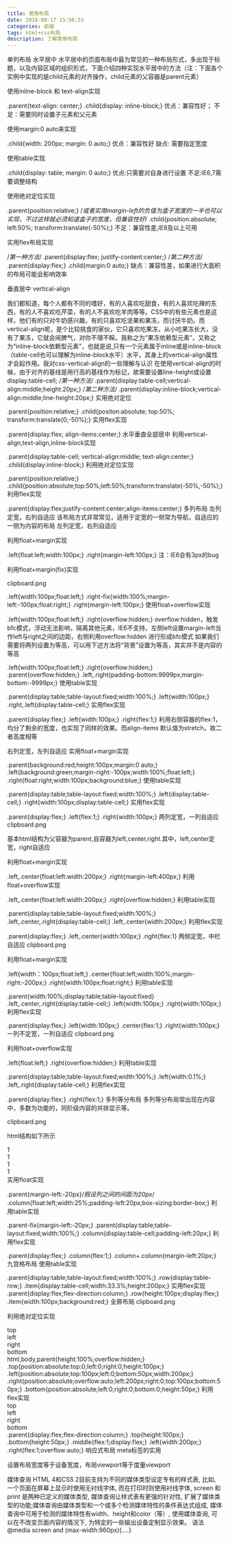 ```yaml
---
title: 常用布局
date: 2018-08-17 15:56:53
categories: 前端
tags: html+css布局
description: 了解常用布局
---
```


单列布局
水平居中
水平居中的页面布局中最为常见的一种布局形式，多出现于标题，以及内容区域的组织形式，下面介绍四种实现水平居中的方法（注：下面各个实例中实现的是child元素的对齐操作，child元素的父容器是parent元素）
<!-- more -->
使用inline-block 和 text-align实现

.parent{text-align: center;}
.child{display: inline-block;}
优点：兼容性好；
不足：需要同时设置子元素和父元素

使用margin:0 auto来实现

.child{width: 200px; margin: 0 auto;}
优点：兼容性好
缺点: 需要指定宽度

使用table实现

.child{display: table; margin: 0 auto;}
优点:只需要对自身进行设置
不足:IE6,7需要调整结构

使用绝对定位实现

.parent{position:relative;}
/*或者实用margin-left的负值为盒子宽度的一半也可以实现，不过这样就必须知道盒子的宽度，但兼容性好*/
.child{position:absolute; left:50%; transform:translate(-50%);}
不足：兼容性差,IE9及以上可用

实用flex布局实现

/*第一种方法*/
.parent{display:flex; justify-content:center;}
/*第二种方法*/
.parent{display:flex;}
.child{margin:0 auto;}
缺点：兼容性差，如果进行大面积的布局可能会影响效率

垂直居中
vertical-align

我们都知道，每个人都有不同的嗜好，有的人喜欢吃甜食，有的人喜欢吃辣的东西，有的人不喜欢吃芹菜，有的人不喜欢吃羊肉等等。CSS中的有些元素也是这样，他们有的只对牛奶感兴趣，有的只喜欢吃坚果和果冻，而讨厌牛奶。而vertical-align呢，是个比较挑食的家伙，它只喜欢吃果冻，从小吃果冻长大，没有了果冻，它就会闹脾气，对你不理不睬。我称之为“果冻依赖型元素”，又称之为“inline-block依赖型元素”，也就是说,只有一个元素属于inline或是inline-block（table-cell也可以理解为inline-block水平）水平，其身上的vertical-align属性才会起作用。我对css-vertical-align的一些理解与认识
在使用vertical-align的时候，由于对齐的基线是用行高的基线作为标记，故需要设置line-height或设置display:table-cell;
/*第一种方法*/
.parent{display:table-cell;vertical-align:middle;height:20px;}
/*第二种方法*/
.parent{display:inline-block;vertical-align:middle;line-height:20px;}
实用绝对定位

.parent{position:relative;}
.child{positon:absolute; top:50%; transform:translate(0,-50%);}
实用flex实现

.parent{display:flex; align-items:center;}
水平垂直全部居中
利用vertical-align,text-align,inline-block实现

.parent{display:table-cell; vertical-align:middle; text-align:center;}
.child{display:inline-block;}
利用绝对定位实现

.parent{position:relative;}
.child{position:absolute;top:50%;left:50%;transform:translate(-50%,-50%);}
利用flex实现

.parent{display:flex;justify-content:center;align-items:center;}
多列布局
左列定宽，右列自适应
该布局方式非常常见，适用于定宽的一侧常为导航，自适应的一侧为内容的布局
左列定宽，右列自适应

利用float+margin实现

.left{float:left;width:100px;}
.right{margin-left:100px;}
注：IE6会有3px的bug

利用float+margin(fix)实现

clipboard.png

<div class="parent">
    <div class="left"></div>
    <div class="right-fix">
        <div class="right"></div>
    </div>
</div>
.left{width:100px;float:left;}
.right-fix{width:100%;margin-left:-100px;float:right;}
.right{margin-left:100px;}
使用float+overflow实现

.left{width:100px;float:left;}
.right{overflow:hidden;}
overflow:hidden，触发bfc模式，浮动无法影响，隔离其他元素，IE6不支持，左侧left设置margin-left当作left与right之间的边距，右侧利用overflow:hidden 进行形成bfc模式
如果我们需要将两列设置为等高，可以用下述方法将“背景”设置为等高，其实并不是内容的等高

.left{width:100px;float:left;}
.right{overflow:hidden;}
.parent{overflow:hidden;}
.left,.right{padding-bottom:9999px;margin-bottom:-9999px;}
使用table实现

.parent{display:table;table-layout:fixed;width:100%;}
.left{width:100px;}
.right,.left{display:table-cell;}
实用flex实现

.parent{display:flex;}
.left{width:100px;}
.right{flex:1;}
利用右侧容器的flex:1，均分了剩余的宽度，也实现了同样的效果。而align-items 默认值为stretch，故二者高度相等

右列定宽，左列自适应
实用float+margin实现

.parent{background:red;height:100px;margin:0 auto;}
.left{background:green;margin-right:-100px;width:100%;float:left;}
.right{float:right;width:100px;background:blue;}
使用table实现

.parent{display:table;table-layout:fixed;width:100%;}
.left{display:table-cell;}
.right{width:100px;display:table-cell;}
实用flex实现

.parent{display:flex;}
.left{flex:1;}
.right{width:100px;}
两列定宽，一列自适应
clipboard.png

基本html结构为父容器为parent,自容器为left,center,right.其中，left,center定宽，right自适应

利用float+margin实现

.left,.center{float:left:width:200px;}
.right{margin-left:400px;}
利用float+overflow实现

.left,.center{float:left:width:200px;}
.right{overflow:hidden;}
利用table实现

.parent{display:table;table-layout:fixed;width:100%;}
.left,.center,.right{display:table-cell;}
.left,.center{width:200px;}
利用flex实现

.parent{display:flex;}
.left,.center{width:100px;}
.right{flex:1}
两侧定宽，中栏自适应
clipboard.png

利用float+margin实现

.left{width：100px;float:left;}
.center{float:left;width:100%;margin-right:-200px;}
.right{width:100px;float:right;}
利用table实现

.parent{width:100%;display:table;table-layout:fixed}
.left,.center,.right{display:table-cell;}
.left{width:100px;}
.right{width:100px;}
利用flex实现

.parent{display:flex;}
.left{width:100px;}
.center{flex:1;}
.right{width:100px;}
一列不定宽，一列自适应
clipboard.png

利用float+overflow实现

.left{float:left;}
.right{overflow:hidden;}
利用table实现

.parent{display:table;table-layout:fixed;width:100%;}
.left{width:0.1%;}
.left,.right{display:table-cell;}
利用flex实现

.parent{display:flex;}
.right{flex:1;}
多列等分布局
多列等分布局常出现在内容中，多数为功能的，同阶级内容的并排显示等。

clipboard.png

html结构如下所示

<div class="parent">
    <div class="column">1</div>
    <div class="column">1</div>
    <div class="column">1</div>
    <div class="column">1</div>
</div>
实用float实现

.parent{margin-left:-20px}/*假设列之间的间距为20px*/
.column{float:left;width:25%;padding-left:20px;box-sizing:border-box;}
利用table实现

.parent-fix{margin-left:-20px;}
.parent{display:table;table-layout:fixed;width:100%;}
.column{display:table-cell;padding-left:20px;}
利用flex实现

.parent{display:flex;}
.column{flex:1;}
.column+.column{margin-left:20px;}
九宫格布局
使用table实现

<div class="parent">
        <div class="row"><div class="item"></div><div class="item"></div><div class="item"></div></div>
        <div class="row"><div class="item"></div><div class="item"></div><div class="item"></div></div>
        <div class="row"><div class="item"></div><div class="item"></div><div class="item"></div></div>
    </div>
.parent{display:table;table-layout:fixed;width:100%;}
.row{display:table-row;}
.item{display:table-cell;width:33.3%;height:200px;}
实用flex实现

<div class="parent">
<div class="row"><div class="item"></div><div class="item"></div><div class="item"></div></div>
<div class="row"><div class="item"></div><div class="item"></div><div class="item"></div></div>
<div class="row"><div class="item"></div><div class="item"></div><div class="item"></div></div>
</div>
.parent{display:flex;flex-direction:column;}
.row{height:100px;display:flex;}
.item{width:100px;background:red;}
全屏布局
clipboard.png

利用绝对定位实现
<div class="parent">
<div class="top">top</div>
<div class="left">left</div>
<div class="right">right</div>
<div class="bottom">bottom</div>
</div>
html,body,parent{height:100%;overflow:hidden;}
.top{position:absolute:top:0;left:0;right:0;height:100px;}
.left{position:absolute;top:100px;left:0;bottom:50px;width:200px;}
.right{position:absolute;overflow:auto;left:200px;right:0;top:100px;bottom:50px;}
.bottom{position:absolute;left:0;right:0;bottom:0;height:50px;}
利用flex实现
<div class="parent">
<div class="top">top</div>
<div class="middle">
<div class="left">left</div>
<div class="right">right</div>
</div>
<div class="bottom">bottom</div>
</div>
.parent{display:flex;flex-direction:column;}
.top{height:100px;}
.bottom{height:50px;}
.middle{flex:1;display:flex;}
.left{width:200px;}
.right{flex:1;overflow:auto;}
响应式布局
meta标签的实用

设置布局宽度等于设备宽度，布局viewport等于度量viewport

<meta name="viewport" content="width=device-width,initial-scale=1">
媒体查询
HTML 4和CSS 2目前支持为不同的媒体类型设定专有的样式表, 比如, 一个页面在屏幕上显示时使用无衬线字体, 而在打印时则使用衬线字体, screen 和 print 是两种已定义的媒体类型, 媒体查询让样式表有更强的针对性, 扩展了媒体类型的功能;媒体查询由媒体类型和一个或多个检测媒体特性的条件表达式组成, 媒体查询中可用于检测的媒体特性有width、height和color（等）, 使用媒体查询, 可以在不改变页面内容的情况下, 为特定的一些输出设备定制显示效果。
语法
@media screen and (max-width:960px){....}
<link rel="stylesheet" media="screen and (max-width:960px)" href='xxx.css' />